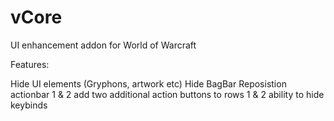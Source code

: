 # vCore
UI enhancement addon for World of Warcraft

Features:

Hide UI elements (Gryphons, artwork etc)
Hide BagBar
Reposistion actionbar 1 & 2
add two additional action buttons to rows 1 & 2
ability to hide keybinds
